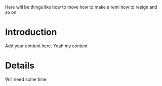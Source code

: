 Here will be things like how to move how to make a remi how to resign and so on

# Introduction #

Add your content here.
Yeah my content

# Details #

Will need some time